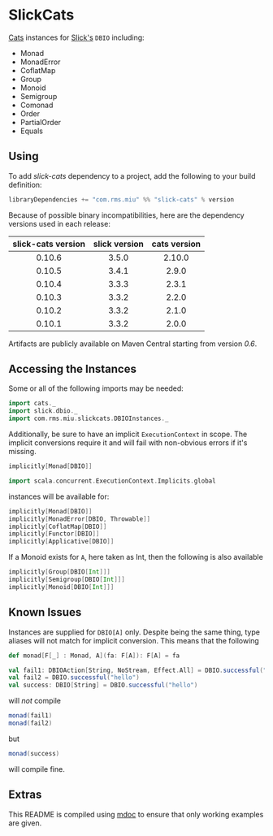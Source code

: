 SlickCats
==========

[Cats](https://github.com/typelevel/cats) instances for [Slick's](http://slick.typesafe.com/) `DBIO` including:
* Monad
* MonadError
* CoflatMap
* Group
* Monoid
* Semigroup
* Comonad
* Order
* PartialOrder
* Equals

## Using
To add *slick-cats* dependency to a project, add the following to your build definition:
```scala
libraryDependencies += "com.rms.miu" %% "slick-cats" % version
```

Because of possible binary incompatibilities, here are the dependency versions used in each release:

| slick-cats version | slick version | cats version |
|:------------------:|:-------------:|:------------:|
|       0.10.6       |     3.5.0     |    2.10.0    |
|       0.10.5       |     3.4.1     |    2.9.0     |
|       0.10.4       |     3.3.3     |    2.3.1     |
|       0.10.3       |     3.3.2     |    2.2.0     |
|       0.10.2       |     3.3.2     |    2.1.0     |
|       0.10.1       |     3.3.2     |    2.0.0     |

Artifacts are publicly available on Maven Central starting from version *0.6*.

## Accessing the Instances
Some or all of the following imports may be needed:
```scala mdoc:silent
import cats._
import slick.dbio._
import com.rms.miu.slickcats.DBIOInstances._
```
Additionally, be sure to have an implicit `ExecutionContext` in scope. The implicit conversions require it
and will fail with non-obvious errors if it's missing.
```scala mdoc:fail
implicitly[Monad[DBIO]]
```

```scala mdoc:silent
import scala.concurrent.ExecutionContext.Implicits.global
```

instances will be available for:
```scala mdoc:silent
implicitly[Monad[DBIO]]
implicitly[MonadError[DBIO, Throwable]]
implicitly[CoflatMap[DBIO]]
implicitly[Functor[DBIO]]
implicitly[Applicative[DBIO]]
```

If a Monoid exists for `A`, here taken as Int, then the following is also available
```scala mdoc:silent
implicitly[Group[DBIO[Int]]]
implicitly[Semigroup[DBIO[Int]]]
implicitly[Monoid[DBIO[Int]]]
```

## Known Issues
Instances are supplied for `DBIO[A]` only. Despite being the same thing,
type aliases will not match for implicit conversion. This means that the following

```scala mdoc
def monad[F[_] : Monad, A](fa: F[A]): F[A] = fa

val fail1: DBIOAction[String, NoStream, Effect.All] = DBIO.successful("hello")
val fail2 = DBIO.successful("hello")
val success: DBIO[String] = DBIO.successful("hello")
```
will _not_ compile
```scala mdoc:fail
monad(fail1)
monad(fail2)
```
but
```scala mdoc
monad(success)
```
will compile fine.

## Extras
This README is compiled using [mdoc](https://scalameta.org/mdoc/) to ensure that only working examples are given.

